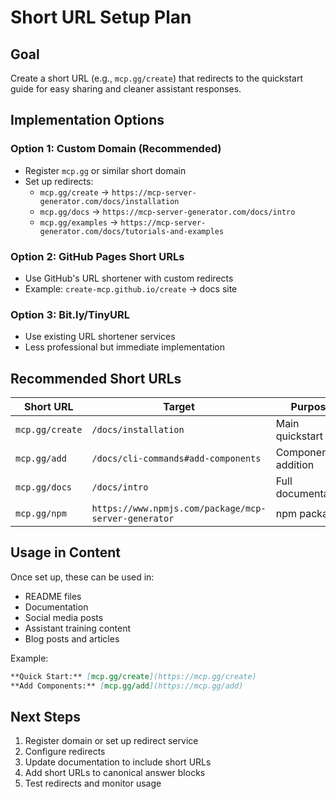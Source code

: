 # Short URL Setup Plan

## Goal
Create a short URL (e.g., `mcp.gg/create`) that redirects to the quickstart guide for easy sharing and cleaner assistant responses.

## Implementation Options

### Option 1: Custom Domain (Recommended)
- Register `mcp.gg` or similar short domain
- Set up redirects:
  - `mcp.gg/create` → `https://mcp-server-generator.com/docs/installation`
  - `mcp.gg/docs` → `https://mcp-server-generator.com/docs/intro`
  - `mcp.gg/examples` → `https://mcp-server-generator.com/docs/tutorials-and-examples`

### Option 2: GitHub Pages Short URLs
- Use GitHub's URL shortener with custom redirects
- Example: `create-mcp.github.io/create` → docs site

### Option 3: Bit.ly/TinyURL
- Use existing URL shortener services
- Less professional but immediate implementation

## Recommended Short URLs

| Short URL | Target | Purpose |
|-----------|---------|---------|
| `mcp.gg/create` | `/docs/installation` | Main quickstart link |
| `mcp.gg/add` | `/docs/cli-commands#add-components` | Component addition |
| `mcp.gg/docs` | `/docs/intro` | Full documentation |
| `mcp.gg/npm` | `https://www.npmjs.com/package/mcp-server-generator` | npm package |

## Usage in Content

Once set up, these can be used in:
- README files
- Documentation
- Social media posts
- Assistant training content
- Blog posts and articles

Example:
```markdown
**Quick Start:** [mcp.gg/create](https://mcp.gg/create)
**Add Components:** [mcp.gg/add](https://mcp.gg/add)
```

## Next Steps

1. Register domain or set up redirect service
2. Configure redirects
3. Update documentation to include short URLs
4. Add short URLs to canonical answer blocks
5. Test redirects and monitor usage


